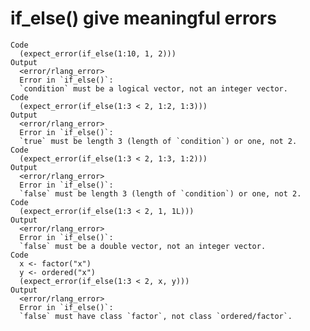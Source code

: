 # if_else() give meaningful errors

    Code
      (expect_error(if_else(1:10, 1, 2)))
    Output
      <error/rlang_error>
      Error in `if_else()`:
      `condition` must be a logical vector, not an integer vector.
    Code
      (expect_error(if_else(1:3 < 2, 1:2, 1:3)))
    Output
      <error/rlang_error>
      Error in `if_else()`:
      `true` must be length 3 (length of `condition`) or one, not 2.
    Code
      (expect_error(if_else(1:3 < 2, 1:3, 1:2)))
    Output
      <error/rlang_error>
      Error in `if_else()`:
      `false` must be length 3 (length of `condition`) or one, not 2.
    Code
      (expect_error(if_else(1:3 < 2, 1, 1L)))
    Output
      <error/rlang_error>
      Error in `if_else()`:
      `false` must be a double vector, not an integer vector.
    Code
      x <- factor("x")
      y <- ordered("x")
      (expect_error(if_else(1:3 < 2, x, y)))
    Output
      <error/rlang_error>
      Error in `if_else()`:
      `false` must have class `factor`, not class `ordered/factor`.

